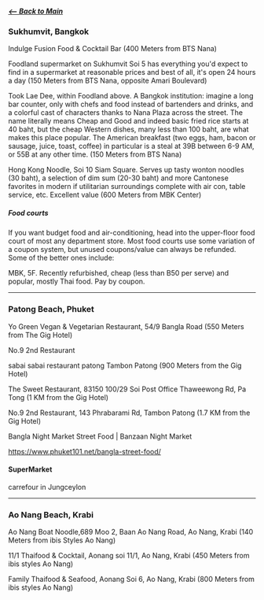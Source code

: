 ##### [<-- Back to Main](travel_Itinerary_main.md)

### Sukhumvit, Bangkok

Indulge Fusion Food & Cocktail Bar (400 Meters from BTS Nana)

Foodland supermarket on Sukhumvit Soi 5 has everything you'd expect to find in a supermarket at reasonable prices and best of all, it's open 24 hours a day (150 Meters from BTS Nana, opposite Amari Boulevard) 

Took Lae Dee, within Foodland above. A Bangkok institution: imagine a long bar counter, only with chefs and food instead of bartenders and drinks, and a colorful cast of characters thanks to Nana Plaza across the street. The name literally means Cheap and Good and indeed basic fried rice starts at 40 baht, but the cheap Western dishes, many less than 100 baht, are what makes this place popular. The American breakfast (two eggs, ham, bacon or sausage, juice, toast, coffee) in particular is a steal at 39B between 6-9 AM, or 55B at any other time. (150 Meters from BTS Nana)  

Hong Kong Noodle, Soi 10 Siam Square. Serves up tasty wonton noodles (30 baht), a selection of dim sum (20-30 baht) and more Cantonese favorites in modern if utilitarian surroundings complete with air con, table service, etc. Excellent value (600 Meters from MBK Center)  
##### Food courts

If you want budget food and air-conditioning, head into the upper-floor food court of most any department store. Most food courts use some variation of a coupon system, but unused coupons/value can always be refunded. Some of the better ones include:  

MBK, 5F. Recently refurbished, cheap (less than B50 per serve) and popular, mostly Thai food. Pay by coupon.  


***
### Patong Beach, Phuket

Yo Green Vegan & Vegetarian Restaurant, 54/9 Bangla Road (550 Meters from The Gig Hotel)

No.9 2nd Restaurant

sabai sabai restaurant patong Tambon Patong (900 Meters from the Gig Hotel)

The Sweet Restaurant, 83150 100/29 Soi Post Office Thaweewong Rd, Pa Tong (1 KM from the Gig Hotel)

No.9 2nd Restaurant, 143 Phrabarami Rd, Tambon Patong (1.7 KM from the Gig Hotel)

Bangla Night Market Street Food | Banzaan Night Market

https://www.phuket101.net/bangla-street-food/  

#### SuperMarket

carrefour in Jungceylon
***

### Ao Nang Beach, Krabi

Ao Nang Boat Noodle,689 Moo 2, Baan Ao Nang Road, Ao Nang, Krabi (140 Meters from ibis Styles Ao Nang)

11/1 Thaifood & Cocktail, Aonang soi 11/1, Ao Nang, Krabi (450 Meters from ibis styles Ao Nang)

Family Thaifood & Seafood, Aonang Soi 6, Ao Nang, Krabi (800 Meters from ibis styles Ao Nang)









